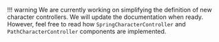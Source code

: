 !!! warning
	We are currently working on simplifying the definition of new character controllers. We will update the documentation when ready.
	However, feel free to read how ``SpringCharacterController`` and ``PathCharacterController`` components are implemented.